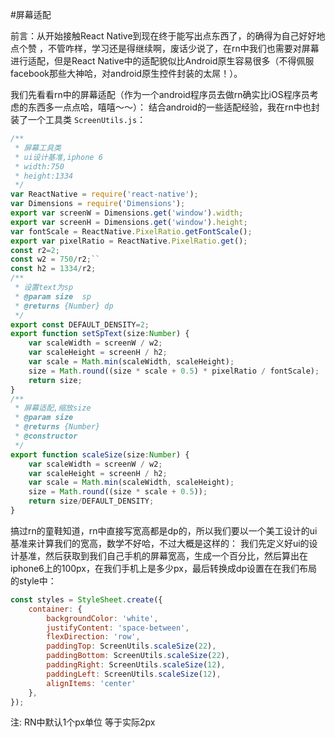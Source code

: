 #屏幕适配

前言：从开始接触React Native到现在终于能写出点东西了，的确得为自己好好地点个赞 ，不管咋样，学习还是得继续啊，废话少说了，在rn中我们也需要对屏幕进行适配，但是React Native中的适配貌似比Android原生容易很多（不得佩服facebook那些大神哈，对android原生控件封装的太屌！）。

我们先看看rn中的屏幕适配（作为一个android程序员去做rn确实比iOS程序员考虑的东西多一点点哈，嘻嘻～～）： 
结合android的一些适配经验，我在rn中也封装了一个工具类 
`ScreenUtils.js`：

```js
/**
 * 屏幕工具类
 * ui设计基准,iphone 6
 * width:750
 * height:1334
 */
var ReactNative = require('react-native');
var Dimensions = require('Dimensions');
export var screenW = Dimensions.get('window').width;
export var screenH = Dimensions.get('window').height;
var fontScale = ReactNative.PixelRatio.getFontScale();
export var pixelRatio = ReactNative.PixelRatio.get();
const r2=2;
const w2 = 750/r2;``
const h2 = 1334/r2;
/**
 * 设置text为sp
 * @param size  sp
 * @returns {Number} dp
 */
export const DEFAULT_DENSITY=2;
export function setSpText(size:Number) {
    var scaleWidth = screenW / w2;
    var scaleHeight = screenH / h2;
    var scale = Math.min(scaleWidth, scaleHeight);
    size = Math.round((size * scale + 0.5) * pixelRatio / fontScale);
    return size;
}
/**
 * 屏幕适配,缩放size
 * @param size
 * @returns {Number}
 * @constructor
 */
export function scaleSize(size:Number) {
    var scaleWidth = screenW / w2;
    var scaleHeight = screenH / h2;
    var scale = Math.min(scaleWidth, scaleHeight);
    size = Math.round((size * scale + 0.5));
    return size/DEFAULT_DENSITY;
}
```

搞过rn的童鞋知道，rn中直接写宽高都是dp的，所以我们要以一个美工设计的ui基准来计算我们的宽高，数学不好哈，不过大概是这样的： 
我们先定义好ui的设计基准，然后获取到我们自己手机的屏幕宽高，生成一个百分比，然后算出在iphone6上的100px，在我们手机上是多少px，最后转换成dp设置在在我们布局的style中：
```js
const styles = StyleSheet.create({
    container: {
        backgroundColor: 'white',
        justifyContent: 'space-between',
        flexDirection: 'row',
        paddingTop: ScreenUtils.scaleSize(22),
        paddingBottom: ScreenUtils.scaleSize(22),
        paddingRight: ScreenUtils.scaleSize(12),
        paddingLeft: ScreenUtils.scaleSize(12),
        alignItems: 'center'
    },
});
```

注: RN中默认1个px单位 等于实际2px
